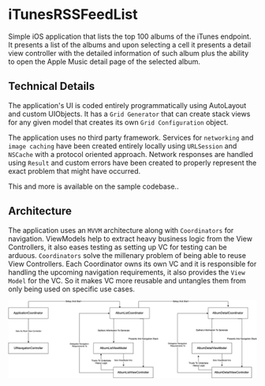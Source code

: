 #  iTunesRSSFeedList

Simple iOS application that lists the top 100 albums of the iTunes endpoint. It presents a list of the albums and upon selecting a cell it presents a detail view controller with the detailed information of such album plus the ability to open the Apple Music detail page of the selected album.

## Technical Details

The application's UI is coded entirely programmatically using AutoLayout and custom UIObjects. It has a `Grid Generator` that can create stack views for any given model that creates its own `Grid Configuration` object.

The application uses no third party framework. Services for `networking`  and `image caching` have been created entirely locally using `URLSession` and `NSCache` with a protocol oriented approach. Network responses are handled using `Result` and custom errors have been created to properly represent the exact problem that might have occurred.

This and more is available on the sample codebase..

## Architecture

The application uses an `MVVM` architecture along with `Coordinators` for navigation. ViewModels help to extract heavy business logic from the View Controllers, it also eases testing as setting up VC for testing can be arduous. `Coordinators` solve the millenary problem of being able to reuse View Controllers. Each Coordinator owns its own VC and it is responsible for handling the upcoming navigation requirements, it also provides the `View Model` for the VC.  So it makes VC more reusable and untangles them from only being used on specific use cases.

![Diagram](architecture-diagram.png)
